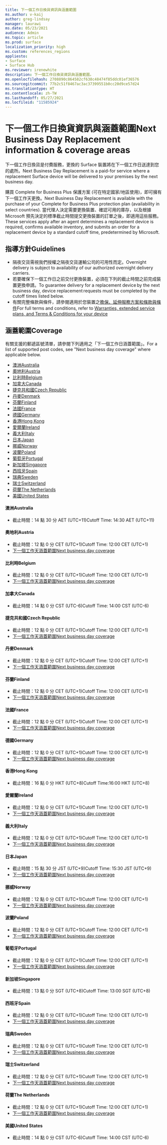```yaml
---
title: 下一個工作日換貨資訊與涵蓋範圍
ms.author: v-kaij
author: greg-lindsay
manager: laurawi
ms.date: 05/23/2021
audience: Admin
ms.topic: article
ms.prod: surface
localization_priority: high
ms.custom: references_regions
appliesto:
- Surface
- Surface Hub
ms.reviewer: irenewhite
description: 下一個工作日換貨資訊與涵蓋範圍。
ms.openlocfilehash: 2708890c864582cf638c48474f85ddc01ef36576
ms.sourcegitcommit: 77b2c51f8467ac3ac37399551b0cc20d9ce57d24
ms.translationtype: HT
ms.contentlocale: zh-TW
ms.lasthandoff: 05/27/2021
ms.locfileid: "11585924"
---
```

# <a name="next-business-day-replacement-information--coverage-areas"></a><span data-ttu-id="f7694-103">下一個工作日換貨資訊與涵蓋範圍</span><span class="sxs-lookup"><span data-stu-id="f7694-103">Next Business Day Replacement information & coverage areas</span></span>

<span data-ttu-id="f7694-104">下一個工作日換貨是付費服務，更換的 Surface 裝置將在下一個工作日送達到您的處所。</span><span class="sxs-lookup"><span data-stu-id="f7694-104">Next Business Day Replacement is a paid-for service where a replacement Surface device will be delivered to your premises by the next business day.</span></span> 

<span data-ttu-id="f7694-105">購買 Complete for Business Plus 保護方案 (可在特定國家/地區使用)，即可擁有下一個工作天更換。</span><span class="sxs-lookup"><span data-stu-id="f7694-105">Next Business Day Replacement is available with the purchase of your Complete for Business Plus protection plan (availability in select countries).</span></span> <span data-ttu-id="f7694-106">當代理人決定需要更換裝置、確認可用的庫存，以及根據 Microsoft 預先決定的標準截止時間提交更換裝置的訂單之後，即適用這些服務。</span><span class="sxs-lookup"><span data-stu-id="f7694-106">These services apply after an agent determines a replacement device is required, confirms available inventory, and submits an order for a replacement device by a standard cutoff time, predetermined by Microsoft.</span></span> 

## <a name="guidelines"></a><span data-ttu-id="f7694-107">指導方針</span><span class="sxs-lookup"><span data-stu-id="f7694-107">Guidelines</span></span>

- <span data-ttu-id="f7694-108">隔夜交貨需視我們授權之隔夜交貨運輸公司的可用性而定。</span><span class="sxs-lookup"><span data-stu-id="f7694-108">Overnight delivery is subject to availability of our authorized overnight delivery carriers.</span></span>
- <span data-ttu-id="f7694-109">若要確保下一個工作日之前交付更換裝置，必須在下列的截止時間之前完成裝置更換申請。</span><span class="sxs-lookup"><span data-stu-id="f7694-109">To guarantee delivery for a replacement device by the next business day, device replacement requests must be completed by the cutoff times listed below.</span></span>
- <span data-ttu-id="f7694-110">有關完整條款與條件，請參閱適用於您裝置之[擔保、延伸服務方案和條款與條件](https://support.microsoft.com/topic/warranties-extended-service-plans-and-terms-conditions-for-your-device-eedf7a23-84a7-1a47-480b-0e10503eedf5)</span><span class="sxs-lookup"><span data-stu-id="f7694-110">For full terms and conditions, refer to [Warranties, extended service plans, and Terms & Conditions for your device](https://support.microsoft.com/topic/warranties-extended-service-plans-and-terms-conditions-for-your-device-eedf7a23-84a7-1a47-480b-0e10503eedf5)</span></span>

## <a name="coverage"></a><span data-ttu-id="f7694-111">涵蓋範圍</span><span class="sxs-lookup"><span data-stu-id="f7694-111">Coverage</span></span>

<span data-ttu-id="f7694-112">有關支援的郵遞區號清單，請參閱下列適用之「下一個工作日涵蓋範圍」。</span><span class="sxs-lookup"><span data-stu-id="f7694-112">For a list of supported post codes, see "Next business day coverage" where applicable below.</span></span> 

- [<span data-ttu-id="f7694-113">澳洲</span><span class="sxs-lookup"><span data-stu-id="f7694-113">Australia</span></span>](#australia)
- [<span data-ttu-id="f7694-114">奧地利</span><span class="sxs-lookup"><span data-stu-id="f7694-114">Austria</span></span>](#austria)
- [<span data-ttu-id="f7694-115">比利時</span><span class="sxs-lookup"><span data-stu-id="f7694-115">Belgium</span></span>](#belgium)
- [<span data-ttu-id="f7694-116">加拿大</span><span class="sxs-lookup"><span data-stu-id="f7694-116">Canada</span></span>](#canada)
- [<span data-ttu-id="f7694-117">捷克共和國</span><span class="sxs-lookup"><span data-stu-id="f7694-117">Czech Republic</span></span>](#czech-republic)
- [<span data-ttu-id="f7694-118">丹麥</span><span class="sxs-lookup"><span data-stu-id="f7694-118">Denmark</span></span>](#denmark)
- [<span data-ttu-id="f7694-119">芬蘭</span><span class="sxs-lookup"><span data-stu-id="f7694-119">Finland</span></span>](#finland)
- [<span data-ttu-id="f7694-120">法國</span><span class="sxs-lookup"><span data-stu-id="f7694-120">France</span></span>](#france)
- [<span data-ttu-id="f7694-121">德國</span><span class="sxs-lookup"><span data-stu-id="f7694-121">Germany</span></span>](#germany)
- [<span data-ttu-id="f7694-122">香港</span><span class="sxs-lookup"><span data-stu-id="f7694-122">Hong Kong</span></span>](#hong-kong)
- [<span data-ttu-id="f7694-123">愛爾蘭</span><span class="sxs-lookup"><span data-stu-id="f7694-123">Ireland</span></span>](#ireland)
- [<span data-ttu-id="f7694-124">義大利</span><span class="sxs-lookup"><span data-stu-id="f7694-124">Italy</span></span>](#italy)
- [<span data-ttu-id="f7694-125">日本</span><span class="sxs-lookup"><span data-stu-id="f7694-125">Japan</span></span>](#japan)
- [<span data-ttu-id="f7694-126">挪威</span><span class="sxs-lookup"><span data-stu-id="f7694-126">Norway</span></span>](#norway)
- [<span data-ttu-id="f7694-127">波蘭</span><span class="sxs-lookup"><span data-stu-id="f7694-127">Poland</span></span>](#poland)
- [<span data-ttu-id="f7694-128">葡萄牙</span><span class="sxs-lookup"><span data-stu-id="f7694-128">Portugal</span></span>](#portugal)
- [<span data-ttu-id="f7694-129">新加坡</span><span class="sxs-lookup"><span data-stu-id="f7694-129">Singapore</span></span>](#singapore)
- [<span data-ttu-id="f7694-130">西班牙</span><span class="sxs-lookup"><span data-stu-id="f7694-130">Spain</span></span>](#spain)
- [<span data-ttu-id="f7694-131">瑞典</span><span class="sxs-lookup"><span data-stu-id="f7694-131">Sweden</span></span>](#sweden)
- [<span data-ttu-id="f7694-132">瑞士</span><span class="sxs-lookup"><span data-stu-id="f7694-132">Switzerland</span></span>](#switzerland)
- [<span data-ttu-id="f7694-133">荷蘭</span><span class="sxs-lookup"><span data-stu-id="f7694-133">The Netherlands</span></span>](#the-netherlands)
- [<span data-ttu-id="f7694-134">美國</span><span class="sxs-lookup"><span data-stu-id="f7694-134">United States</span></span>](#united-states)


#### <a name="australia"></a><span data-ttu-id="f7694-135">澳洲</span><span class="sxs-lookup"><span data-stu-id="f7694-135">Australia</span></span>

- <span data-ttu-id="f7694-136">截止時間：14 點 30 分 AET (UTC+11)</span><span class="sxs-lookup"><span data-stu-id="f7694-136">Cutoff Time: 14:30 AET (UTC+11)</span></span>

#### <a name="austria"></a><span data-ttu-id="f7694-137">奧地利</span><span class="sxs-lookup"><span data-stu-id="f7694-137">Austria</span></span>

- <span data-ttu-id="f7694-138">截止時間：12 點 0 分 CET (UTC+1)</span><span class="sxs-lookup"><span data-stu-id="f7694-138">Cutoff Time: 12:00 CET (UTC+1)</span></span>
- [<span data-ttu-id="f7694-139">下一個工作天涵蓋範圍</span><span class="sxs-lookup"><span data-stu-id="f7694-139">Next business day coverage</span></span>](https://download.microsoft.com/download/5/7/5/575447e3-70c1-468b-a714-22d3cded7a6e/NBD%20Coverage%20-%20Austria%20Post%20Codes%20030321.xlsx)

#### <a name="belgium"></a><span data-ttu-id="f7694-140">比利時</span><span class="sxs-lookup"><span data-stu-id="f7694-140">Belgium</span></span>

- <span data-ttu-id="f7694-141">截止時間：12 點 0 分 CET (UTC+1)</span><span class="sxs-lookup"><span data-stu-id="f7694-141">Cutoff Time: 12:00 CET (UTC+1)</span></span>
- [<span data-ttu-id="f7694-142">下一個工作天涵蓋範圍</span><span class="sxs-lookup"><span data-stu-id="f7694-142">Next business day coverage</span></span>](https://download.microsoft.com/download/f/b/9/fb95d99c-1403-4ecf-bbde-0bab2af2c2ce/NBD%20Coverage%20-%20Belgium%20Post%20Codes%20030321.xlsx)

#### <a name="canada"></a><span data-ttu-id="f7694-143">加拿大</span><span class="sxs-lookup"><span data-stu-id="f7694-143">Canada</span></span>

- <span data-ttu-id="f7694-144">截止時間：14 點 0 分 CST (UTC-6)</span><span class="sxs-lookup"><span data-stu-id="f7694-144">Cutoff Time: 14:00 CST (UTC-6)</span></span>

#### <a name="czech-republic"></a><span data-ttu-id="f7694-145">捷克共和國</span><span class="sxs-lookup"><span data-stu-id="f7694-145">Czech Republic</span></span>

- <span data-ttu-id="f7694-146">截止時間：12 點 0 分 CET (UTC+1)</span><span class="sxs-lookup"><span data-stu-id="f7694-146">Cutoff Time: 12:00 CET (UTC+1)</span></span>
- [<span data-ttu-id="f7694-147">下一個工作天涵蓋範圍</span><span class="sxs-lookup"><span data-stu-id="f7694-147">Next business day coverage</span></span>](https://download.microsoft.com/download/9/2/6/926014cb-38b2-4270-b841-d3dc56f6e341/NBD%20Coverage%20-%20Czech%20Republic%20Post%20Codes%20042821.xlsx)

#### <a name="denmark"></a><span data-ttu-id="f7694-148">丹麥</span><span class="sxs-lookup"><span data-stu-id="f7694-148">Denmark</span></span> 

- <span data-ttu-id="f7694-149">截止時間：12 點 0 分 CET (UTC+1)</span><span class="sxs-lookup"><span data-stu-id="f7694-149">Cutoff Time: 12:00 CET (UTC+1)</span></span> 
- [<span data-ttu-id="f7694-150">下一個工作天涵蓋範圍</span><span class="sxs-lookup"><span data-stu-id="f7694-150">Next business day coverage</span></span>](https://download.microsoft.com/download/9/e/6/9e6b4db6-b9f6-412e-a296-a10b5bc6e591/NBD%20Coverage%20-%20Denmark%20Post%20Codes%20030321.xlsx)

#### <a name="finland"></a><span data-ttu-id="f7694-151">芬蘭</span><span class="sxs-lookup"><span data-stu-id="f7694-151">Finland</span></span>

- <span data-ttu-id="f7694-152">截止時間：12 點 0 分 CET (UTC+1)</span><span class="sxs-lookup"><span data-stu-id="f7694-152">Cutoff Time: 12:00 CET (UTC+1)</span></span>
- [<span data-ttu-id="f7694-153">下一個工作天涵蓋範圍</span><span class="sxs-lookup"><span data-stu-id="f7694-153">Next business day coverage</span></span>](https://download.microsoft.com/download/b/d/d/bddd01a3-6f8e-4bd2-9549-4dbf0a5aee86/NBD%20Coverage%20-%20Finland%20Post%20Codes%20030321.xlsx)

#### <a name="france"></a><span data-ttu-id="f7694-154">法國</span><span class="sxs-lookup"><span data-stu-id="f7694-154">France</span></span>

- <span data-ttu-id="f7694-155">截止時間：12 點 0 分 CET (UTC+1)</span><span class="sxs-lookup"><span data-stu-id="f7694-155">Cutoff Time: 12:00 CET (UTC+1)</span></span>
- [<span data-ttu-id="f7694-156">下一個工作天涵蓋範圍</span><span class="sxs-lookup"><span data-stu-id="f7694-156">Next business day coverage</span></span>](https://download.microsoft.com/download/7/b/0/7b0fa1bb-4c75-474a-83be-6d55e0fa719f/NBD%20Coverage%20-%20France%20Postal%20Codes%20042821.xlsx)

#### <a name="germany"></a><span data-ttu-id="f7694-157">德國</span><span class="sxs-lookup"><span data-stu-id="f7694-157">Germany</span></span>

- <span data-ttu-id="f7694-158">截止時間：12 點 0 分 CET (UTC+1)</span><span class="sxs-lookup"><span data-stu-id="f7694-158">Cutoff Time: 12:00 CET (UTC+1)</span></span>
- [<span data-ttu-id="f7694-159">下一個工作天涵蓋範圍</span><span class="sxs-lookup"><span data-stu-id="f7694-159">Next business day coverage</span></span>](https://download.microsoft.com/download/d/4/f/d4f6c11f-ada2-4400-b502-2e722644427b/NBD%20Coverage%20-%20Germany%20Post%20Codes%20042821.xlsx)

#### <a name="hong-kong"></a><span data-ttu-id="f7694-160">香港</span><span class="sxs-lookup"><span data-stu-id="f7694-160">Hong Kong</span></span>

- <span data-ttu-id="f7694-161">截止時間：16 點 0 分 HKT (UTC+8)</span><span class="sxs-lookup"><span data-stu-id="f7694-161">Cutoff Time:16:00 HKT (UTC+8)</span></span> 

#### <a name="ireland"></a><span data-ttu-id="f7694-162">愛爾蘭</span><span class="sxs-lookup"><span data-stu-id="f7694-162">Ireland</span></span>

- <span data-ttu-id="f7694-163">截止時間：12 點 0 分 CET (UTC+1)</span><span class="sxs-lookup"><span data-stu-id="f7694-163">Cutoff Time: 12:00 CET (UTC+1)</span></span>
- [<span data-ttu-id="f7694-164">下一個工作天涵蓋範圍</span><span class="sxs-lookup"><span data-stu-id="f7694-164">Next business day coverage</span></span>](https://download.microsoft.com/download/d/6/f/d6f05276-3657-49d3-8871-a2e445b686ef/NBD%20Coverage%20-%20Ireland%20Post%20Codes%20030321.xlsx)

#### <a name="italy"></a><span data-ttu-id="f7694-165">義大利</span><span class="sxs-lookup"><span data-stu-id="f7694-165">Italy</span></span>

- <span data-ttu-id="f7694-166">截止時間：12 點 0 分 CET (UTC+1)</span><span class="sxs-lookup"><span data-stu-id="f7694-166">Cutoff Time: 12:00 CET (UTC+1)</span></span>
- [<span data-ttu-id="f7694-167">下一個工作天涵蓋範圍</span><span class="sxs-lookup"><span data-stu-id="f7694-167">Next business day coverage</span></span>](https://download.microsoft.com/download/6/9/a/69a57c96-f4ce-4f93-a99a-2469ed737351/NBD%20Coverage%20-%20Italy%20Post%20Codes%20030321.xlsx)

#### <a name="japan"></a><span data-ttu-id="f7694-168">日本</span><span class="sxs-lookup"><span data-stu-id="f7694-168">Japan</span></span>

- <span data-ttu-id="f7694-169">截止時間：15 點 30 分 JST (UTC+9)</span><span class="sxs-lookup"><span data-stu-id="f7694-169">Cutoff Time: 15:30 JST (UTC+9)</span></span>
- [<span data-ttu-id="f7694-170">下一個工作天涵蓋範圍</span><span class="sxs-lookup"><span data-stu-id="f7694-170">Next business day coverage</span></span>](https://download.microsoft.com/download/c/7/8/c781a035-19f7-4563-9dd9-e8c5f3713342/NBD%20Coverage%20-%20Japan%20Post%20Codes%20060121.xlsx)

#### <a name="norway"></a><span data-ttu-id="f7694-171">挪威</span><span class="sxs-lookup"><span data-stu-id="f7694-171">Norway</span></span>

- <span data-ttu-id="f7694-172">截止時間：12 點 0 分 CET (UTC+1)</span><span class="sxs-lookup"><span data-stu-id="f7694-172">Cutoff Time: 12:00 CET (UTC+1)</span></span>
- [<span data-ttu-id="f7694-173">下一個工作天涵蓋範圍</span><span class="sxs-lookup"><span data-stu-id="f7694-173">Next business day coverage</span></span>](https://download.microsoft.com/download/2/8/0/2803e50f-b7fb-431a-9eb9-efba7fb32260/NBD%20Coverage%20-%20Norway%20Post%20Codes%20032521.xlsx)

#### <a name="poland"></a><span data-ttu-id="f7694-174">波蘭</span><span class="sxs-lookup"><span data-stu-id="f7694-174">Poland</span></span>

- <span data-ttu-id="f7694-175">截止時間：12 點 0 分 CET (UTC+1)</span><span class="sxs-lookup"><span data-stu-id="f7694-175">Cutoff Time: 12:00 CET (UTC+1)</span></span>
- [<span data-ttu-id="f7694-176">下一個工作天涵蓋範圍</span><span class="sxs-lookup"><span data-stu-id="f7694-176">Next business day coverage</span></span>](https://download.microsoft.com/download/f/e/8/fe8b9b43-5f72-4cf1-971d-78dd46f8ea1c/NBD%20Coverage%20-%20Poland%20Post%20Codes%20042821.xlsx
)

#### <a name="portugal"></a><span data-ttu-id="f7694-177">葡萄牙</span><span class="sxs-lookup"><span data-stu-id="f7694-177">Portugal</span></span>

- <span data-ttu-id="f7694-178">截止時間：12 點 0 分 CET (UTC+1)</span><span class="sxs-lookup"><span data-stu-id="f7694-178">Cutoff Time: 12:00 CET (UTC+1)</span></span>
- [<span data-ttu-id="f7694-179">下一個工作天涵蓋範圍</span><span class="sxs-lookup"><span data-stu-id="f7694-179">Next business day coverage</span></span>](https://download.microsoft.com/download/5/1/4/5146ceeb-651c-4b10-afeb-ea1abb733e33/NBD%20Coverage%20-%20Portugal%20Post%20Codes%20030321.xlsx)

#### <a name="singapore"></a><span data-ttu-id="f7694-180">新加坡</span><span class="sxs-lookup"><span data-stu-id="f7694-180">Singapore</span></span>

- <span data-ttu-id="f7694-181">截止時間：13 點 0 分 SGT (UTC+8)</span><span class="sxs-lookup"><span data-stu-id="f7694-181">Cutoff Time: 13:00 SGT (UTC+8)</span></span>

#### <a name="spain"></a><span data-ttu-id="f7694-182">西班牙</span><span class="sxs-lookup"><span data-stu-id="f7694-182">Spain</span></span>

- <span data-ttu-id="f7694-183">截止時間：12 點 0 分 CET (UTC+1)</span><span class="sxs-lookup"><span data-stu-id="f7694-183">Cutoff Time: 12:00 CET (UTC+1)</span></span>
- [<span data-ttu-id="f7694-184">下一個工作天涵蓋範圍</span><span class="sxs-lookup"><span data-stu-id="f7694-184">Next business day coverage</span></span>](https://download.microsoft.com/download/6/1/d/61da1e35-e17e-4a67-ab81-27cf7a21f91b/NBD%20Coveragef-%20Spain%20Post%20Codes%20030321.xlsx)

#### <a name="sweden"></a><span data-ttu-id="f7694-185">瑞典</span><span class="sxs-lookup"><span data-stu-id="f7694-185">Sweden</span></span>

- <span data-ttu-id="f7694-186">截止時間：12 點 0 分 CET (UTC+1)</span><span class="sxs-lookup"><span data-stu-id="f7694-186">Cutoff Time: 12:00 CET (UTC+1)</span></span>
- [<span data-ttu-id="f7694-187">下一個工作天涵蓋範圍</span><span class="sxs-lookup"><span data-stu-id="f7694-187">Next business day coverage</span></span>](https://download.microsoft.com/download/3/c/8/3c8a0591-2ee9-4742-835f-86b8c79b986f/NBD%20Coverage%20-%20Sweden%20Post%20Codes%20030321.xlsx)

#### <a name="switzerland"></a><span data-ttu-id="f7694-188">瑞士</span><span class="sxs-lookup"><span data-stu-id="f7694-188">Switzerland</span></span>

- <span data-ttu-id="f7694-189">截止時間：12 點 0 分 CET (UTC+1)</span><span class="sxs-lookup"><span data-stu-id="f7694-189">Cutoff Time: 12:00 CET (UTC+1)</span></span>
- [<span data-ttu-id="f7694-190">下一個工作天涵蓋範圍</span><span class="sxs-lookup"><span data-stu-id="f7694-190">Next business day coverage</span></span>](https://download.microsoft.com/download/e/6/9/e69789ca-4617-4b23-afb2-09529f320de3/NBD%20Coverage%20-%20Switzerland%20Post%20Codes%20030321%20update.xlsx)

#### <a name="the-netherlands"></a><span data-ttu-id="f7694-191">荷蘭</span><span class="sxs-lookup"><span data-stu-id="f7694-191">The Netherlands</span></span>

- <span data-ttu-id="f7694-192">截止時間：12 點 0 分 CET (UTC+1)</span><span class="sxs-lookup"><span data-stu-id="f7694-192">Cutoff Time: 12:00 CET (UTC+1)</span></span>
- [<span data-ttu-id="f7694-193">下一個工作天涵蓋範圍</span><span class="sxs-lookup"><span data-stu-id="f7694-193">Next business day coverage</span></span>](https://download.microsoft.com/download/6/3/f/63f2ff4c-3b8f-465e-9498-0878f7ba70f3/NBD%20Coverage%20-%20Netherlands%20Post%20Codes%20042821.xlsx)

#### <a name="united-states"></a><span data-ttu-id="f7694-194">美國</span><span class="sxs-lookup"><span data-stu-id="f7694-194">United States</span></span> 

- <span data-ttu-id="f7694-195">截止時間：14 點 0 分 CST (UTC-6)</span><span class="sxs-lookup"><span data-stu-id="f7694-195">Cutoff Time: 14:00 CST (UTC-6)</span></span>
